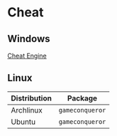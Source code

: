 # Cheat

## Windows

[Cheat Engine](https://github.com/cheat-engine/cheat-engine)

## Linux

| Distribution | Package         |
| ------------ | --------------- |
| Archlinux    | `gameconqueror` |
| Ubuntu       | `gameconqueror` |
